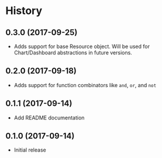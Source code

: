 # History

## 0.3.0 (2017-09-25)

  * Adds support for base Resource object. Will be used for Chart/Dashboard
  abstractions in future versions.

## 0.2.0 (2017-09-18)

  * Adds support for function combinators like `and`, `or`, and `not`

## 0.1.1 (2017-09-14)

  * Add README documentation

## 0.1.0 (2017-09-14)

  * Initial release
